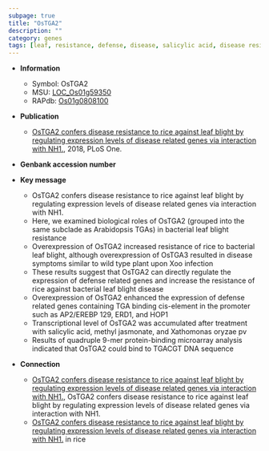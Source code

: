 ```yaml
---
subpage: true
title: "OsTGA2"
description: ""
category: genes
tags: [leaf, resistance, defense, disease, salicylic acid, disease resistance, R protein,  xoo , blight, blight disease, methyl jasmonate]
---
```


* **Information**  
    + Symbol: OsTGA2  
    + MSU: [LOC_Os01g59350](http://rice.plantbiology.msu.edu/cgi-bin/ORF_infopage.cgi?orf=LOC_Os01g59350)  
    + RAPdb: [Os01g0808100](http://rapdb.dna.affrc.go.jp/viewer/gbrowse_details/irgsp1?name=Os01g0808100)  

* **Publication**  
    + [OsTGA2 confers disease resistance to rice against leaf blight by regulating expression levels of disease related genes via interaction with NH1.](http://www.ncbi.nlm.nih.gov/pubmed?term=OsTGA2+confers+disease+resistance+to+rice+against+leaf+blight+by+regulating+expression+levels+of+disease+related+genes+via+interaction+with+NH1.%5BTitle%5D), 2018, PLoS One.

* **Genbank accession number**  

* **Key message**  
    + OsTGA2 confers disease resistance to rice against leaf blight by regulating expression levels of disease related genes via interaction with NH1.
    + Here, we examined biological roles of OsTGA2 (grouped into the same subclade as Arabidopsis TGAs) in bacterial leaf blight resistance
    + Overexpression of OsTGA2 increased resistance of rice to bacterial leaf blight, although overexpression of OsTGA3 resulted in disease symptoms similar to wild type plant upon Xoo infection
    + These results suggest that OsTGA2 can directly regulate the expression of defense related genes and increase the resistance of rice against bacterial leaf blight disease
    + Overexpression of OsTGA2 enhanced the expression of defense related genes containing TGA binding cis-element in the promoter such as AP2/EREBP 129, ERD1, and HOP1
    + Transcriptional level of OsTGA2 was accumulated after treatment with salicylic acid, methyl jasmonate, and Xathomonas oryzae pv
    + Results of quadruple 9-mer protein-binding microarray analysis indicated that OsTGA2 could bind to TGACGT DNA sequence

* **Connection**  
    + [OsTGA2 confers disease resistance to rice against leaf blight by regulating expression levels of disease related genes via interaction with NH1.](http://www.ncbi.nlm.nih.gov/pubmed?term=OsTGA2+confers+disease+resistance+to+rice+against+leaf+blight+by+regulating+expression+levels+of+disease+related+genes+via+interaction+with+NH1.%5BTitle%5D), OsTGA2 confers disease resistance to rice against leaf blight by regulating expression levels of disease related genes via interaction with NH1.
    + [OsTGA2 confers disease resistance to rice against leaf blight by regulating expression levels of disease related genes via interaction with NH1.](NH1) in rice




